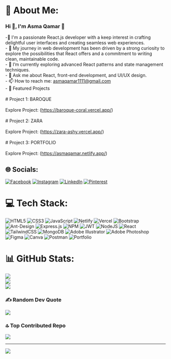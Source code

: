 # 💫 About Me:
### Hi 👋, I'm Asma Qamar 👋

-🔭 I'm a passionate React.js developer with a keep interest in crafting delightful user interfaces and creating seamless web experiences. <br>- 🚀 My journey in web development has been driven by a strong curiosity to explore the possibilities that React offers and a commitment to writing clean, maintainable code.<br>- 🌱 I’m currently exploring advanced React patterns and state management techniques.<br>- 💬 Ask me about React, front-end development, and UI/UX design.<br>- 📫 How to reach me: asmaqamar1111@gmail.com<br>- 💼 Featured Projects<br><br># Project 1: BAROQUE<br><br>Explore Project: (https://baroque-coral.vercel.app/)<br><br># Project 2: ZARA<br><br>Explore Project: (https://zara-ashy.vercel.app/)<br><br># Project 3: PORTFOLIO <br><br>Explore Project: (https://asmaqamar.netlify.app/)<br>


## 🌐 Socials:
[![Facebook](https://img.shields.io/badge/Facebook-%231877F2.svg?logo=Facebook&logoColor=white)](https://facebook.com/https://www.facebook.com/profile.php?id=100017968543284) [![Instagram](https://img.shields.io/badge/Instagram-%23E4405F.svg?logo=Instagram&logoColor=white)](https://instagram.com/https://www.instagram.com/asmaqamar345/) [![LinkedIn](https://img.shields.io/badge/LinkedIn-%230077B5.svg?logo=linkedin&logoColor=white)](https://linkedin.com/in/https://www.linkedin.com/in/asma-qamar-57a131246/) [![Pinterest](https://img.shields.io/badge/Pinterest-%23E60023.svg?logo=Pinterest&logoColor=white)](https://pinterest.com/https://www.pinterest.com/asmaqamar345/) 

# 💻 Tech Stack:
![HTML5](https://img.shields.io/badge/html5-%23E34F26.svg?style=for-the-badge&logo=html5&logoColor=white) ![CSS3](https://img.shields.io/badge/css3-%231572B6.svg?style=for-the-badge&logo=css3&logoColor=white) ![JavaScript](https://img.shields.io/badge/javascript-%23323330.svg?style=for-the-badge&logo=javascript&logoColor=%23F7DF1E) ![Netlify](https://img.shields.io/badge/netlify-%23000000.svg?style=for-the-badge&logo=netlify&logoColor=#00C7B7) ![Vercel](https://img.shields.io/badge/vercel-%23000000.svg?style=for-the-badge&logo=vercel&logoColor=white) ![Bootstrap](https://img.shields.io/badge/bootstrap-%23563D7C.svg?style=for-the-badge&logo=bootstrap&logoColor=white) ![Ant-Design](https://img.shields.io/badge/-AntDesign-%230170FE?style=for-the-badge&logo=ant-design&logoColor=white) ![Express.js](https://img.shields.io/badge/express.js-%23404d59.svg?style=for-the-badge&logo=express&logoColor=%2361DAFB) ![NPM](https://img.shields.io/badge/NPM-%23000000.svg?style=for-the-badge&logo=npm&logoColor=white) ![JWT](https://img.shields.io/badge/JWT-black?style=for-the-badge&logo=JSON%20web%20tokens) ![NodeJS](https://img.shields.io/badge/node.js-6DA55F?style=for-the-badge&logo=node.js&logoColor=white) ![React](https://img.shields.io/badge/react-%2320232a.svg?style=for-the-badge&logo=react&logoColor=%2361DAFB) ![TailwindCSS](https://img.shields.io/badge/tailwindcss-%2338B2AC.svg?style=for-the-badge&logo=tailwind-css&logoColor=white) ![MongoDB](https://img.shields.io/badge/MongoDB-%234ea94b.svg?style=for-the-badge&logo=mongodb&logoColor=white) ![Adobe Illustrator](https://img.shields.io/badge/adobeillustrator-%23FF9A00.svg?style=for-the-badge&logo=adobeillustrator&logoColor=white) ![Adobe Photoshop](https://img.shields.io/badge/adobephotoshop-%2331A8FF.svg?style=for-the-badge&logo=adobephotoshop&logoColor=white) 	![Figma](https://img.shields.io/badge/figma-%23F24E1E.svg?style=for-the-badge&logo=figma&logoColor=white) ![Canva](https://img.shields.io/badge/Canva-%2300C4CC.svg?style=for-the-badge&logo=Canva&logoColor=white) ![Postman](https://img.shields.io/badge/Postman-FF6C37?style=for-the-badge&logo=postman&logoColor=white) ![Portfolio](https://img.shields.io/badge/Portfolio-%23000000.svg?style=for-the-badge&logo=firefox&logoColor=#FF7139)

# 📊 GitHub Stats:
![](https://github-readme-stats.vercel.app/api?username=asmaqamar1111&theme=react&hide_border=false&include_all_commits=true&count_private=true)<br/>
![](https://github-readme-streak-stats.herokuapp.com/?user=asmaqamar1111&theme=react&hide_border=false)<br/>
![](https://github-readme-stats.vercel.app/api/top-langs/?username=asmaqamar1111&theme=react&hide_border=false&include_all_commits=true&count_private=true&layout=compact)

### ✍️ Random Dev Quote
![](https://quotes-github-readme.vercel.app/api?type=horizontal&theme=radical)

### 🔝 Top Contributed Repo
![](https://github-contributor-stats.vercel.app/api?username=asmaqamar1111&limit=5&theme=dark&combine_all_yearly_contributions=true)

---
[![](https://visitcount.itsvg.in/api?id=asmaqamar1111&icon=0&color=0)](https://visitcount.itsvg.in)

